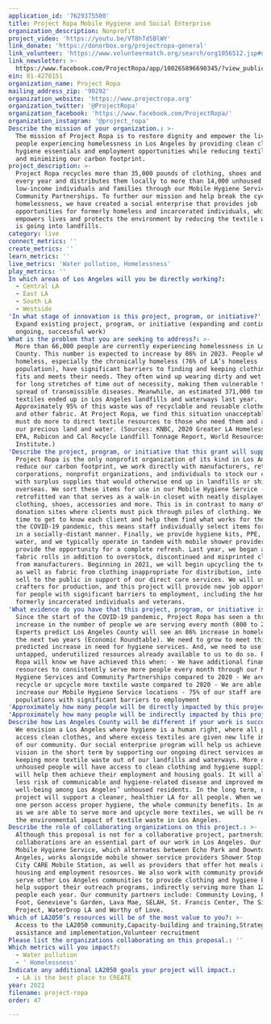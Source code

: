 ```yaml
---
application_id: '7629375508'
title: Project Ropa Mobile Hygiene and Social Enterprise
organization_description: Nonprofit
project_video: 'https://youtu.be/VT8hTd5BlWY'
link_donate: 'https://donorbox.org/projectropa-general'
link_volunteer: 'https://www.volunteermatch.org/search/org1056512.jsp#opportunities_tab'
link_newsletter: >-
  https://www.facebook.com/ProjectRopa/app/100265896690345/?view_public_for=575369089294621
ein: 81-4278151
organization_name: Project Ropa
mailing_address_zip: '90292'
organization_website: 'https://www.projectropa.org'
organization_twitter: '@ProjectRopa'
organization_facebook: 'https://www.facebook.com/ProjectRopa/'
organization_instagram: '@project_ropa'
Describe the mission of your organization.: >-
  The mission of Project Ropa is to restore dignity and empower the lives of
  people experiencing homelessness in Los Angeles by providing clean clothes,
  hygiene essentials and employment opportunities while reducing textile waste
  and minimizing our carbon footprint.
project_description: >-
  Project Ropa recycles more than 35,000 pounds of clothing, shoes and textiles
  every year and distributes them locally to more than 14,000 unhoused and
  low-income individuals and families through our Mobile Hygiene Services and
  Community Partnerships. To further our mission and help break the cycle of
  homelessness, we have created a social enterprise that provides job
  opportunities for formerly homeless and incarcerated individuals, which also
  empowers lives and protects the environment by reducing the textile waste that
  is going into landfills.
category: live
connect_metrics: ''
create_metrics: ''
learn_metrics: ''
live_metrics: 'Water pollution, Homelessness'
play_metrics: ''
In which areas of Los Angeles will you be directly working?:
  - Central LA
  - East LA
  - South LA
  - Westside
'In what stage of innovation is this project, program, or initiative?': >-
  Expand existing project, program, or initiative (expanding and continuing
  ongoing, successful work)
What is the problem that you are seeking to address?: >-
  More than 66,000 people are currently experiencing homelessness in Los Angeles
  County. This number is expected to increase by 86% in 2023. People who are
  homeless, especially the chronically homeless (76% of LA’s homeless
  population), have significant barriers to finding and keeping clothing that
  fits and meets their needs. They often wind up wearing dirty and wet clothes
  for long stretches of time out of necessity, making them vulnerable to the
  spread of transmissible diseases. Meanwhile, an estimated 371,000 tons
  textiles ended up in Los Angeles landfills and waterways last year.
  Approximately 95% of this waste was of recyclable and reusable clothes, shoes,
  and other fabric. At Project Ropa, we find this situation unacceptable. We
  must do more to direct textile resources to those who need them and away from
  our precious land and water. (Sources: KNBC, 2020 Greater LA Homeless Count,
  EPA, Rubicon and Cal Recycle Landfill Tonnage Report, World Resources
  Institute.)
'Describe the project, program, or initiative that this grant will support to address the problem identified.': >-
  Project Ropa is the only nonprofit organization of its kind in Los Angeles. To
  reduce our carbon footprint, we work directly with manufacturers, retailers,
  corporations, nonprofit organizations, and individuals to stock our closet
  with surplus supplies that would otherwise end up in landfills or shipped
  overseas. We sort these items for use in our Mobile Hygiene Service - a
  retrofitted van that serves as a walk-in closet with neatly displayed
  clothing, shoes, accessories and more. This is in contrast to many other
  donation sites where clients must pick through piles of clothing. We take the
  time to get to know each client and help them find what works for them. Due to
  the COVID-19 pandemic, this means staff individually select items for clients
  in a socially-distant manner. Finally, we provide hygiene kits, PPE, food, and
  water, and we typically operate in tandem with mobile shower providers to
  provide the opportunity for a complete refresh. Last year, we began accepting
  fabric rolls in addition to overstock, discontinued and misprinted clothing
  from manufacturers. Beginning in 2021, we will begin upcycling the textiles,
  as well as fabric from clothing inappropriate for distribution, into items to
  sell to the public in support of our direct care services. We will use local
  crafters for production, and this project will provide new job opportunities
  for people with significant barriers to employment, including the homeless,
  formerly incarcerated individuals and veterans.
'What evidence do you have that this project, program, or initiative is or will be successful, and how will you define and measure success?': >-
  Since the start of the COVID-19 pandemic, Project Ropa has seen a threefold
  increase in the number of people we are serving every month (800 to 2,500).
  Experts predict Los Angeles County will see an 86% increase in homelessness in
  the next two years (Economic Roundtable). We need to grow to meet this
  predicted increase in need for hygiene services. And, we need to use the
  untapped, underutilized resources already available to us to do so. Project
  Ropa will know we have achieved this when: - We have additional financial
  resources to consistently serve more people every month through our Mobile
  Hygiene Services and Community Partnerships compared to 2020 - We are able to
  recycle or upcycle more textile waste compared to 2020 - We are able to
  increase our Mobile Hygiene Service locations - 75% of our staff are from
  populations with significant barriers to employment
'Approximately how many people will be directly impacted by this project, program, or initiative?': '3000'
'Approximately how many people will be indirectly impacted by this project, program, or initiative?': '17500'
Describe how Los Angeles County will be different if your work is successful.: >-
  We envision a Los Angeles where hygiene is a human right, where all people can
  access clean clothes, and where excess textiles are given new life in support
  of our community. Our social enterprise program will help us achieve this
  vision in the short term by supporting our ongoing direct services and by
  keeping more textile waste out of our landfills and waterways. More of LA’s
  unhoused people will have access to clean clothing and hygiene supplies, which
  will help them achieve their employment and housing goals. It will also mean
  less risk of communicable and hygiene-related disease and improved mental
  well-being among Los Angeles’ unhoused residents. In the long term, our
  project will support a cleaner, healthier LA for all people. When we help even
  one person access proper hygiene, the whole community benefits. In addition,
  as we are able to serve more and upcycle more textiles, we will be reducing
  the environmental impact of textile waste in Los Angeles.
Describe the role of collaborating organizations on this project.: >-
  Although this proposal is not for a collaborative project, partnerships and
  collaborations are an essential part of our work in Los Angeles. Our weekly
  Mobile Hygiene Service, which alternates between Echo Park and Downtown Los
  Angeles, works alongside mobile shower service providers Shower Stop and LA
  City CARE Mobile Station, as well as providers that offer hot meals and
  housing and employment resources. We also work with community providers who
  serve other Los Angeles communities to provide clothing and hygiene kits to
  help support their outreach programs, indirectly serving more than 12,000
  people each year. Our community partners include: Community Loving, Food on
  Foot, Genevieve’s Garden, Lava Mae, SELAH, St. Francis Center, The Sidewalk
  Project, WaterDrop LA and Worthy of Love.
Which of LA2050’s resources will be of the most value to you?: >-
  Access to the LA2050 community,Capacity-building and training,Strategy
  assistance and implementation,Volunteer recruitment
Please list the organizations collaborating on this proposal.: ''
Which metrics will you impact?:
  - Water pollution
  - ' Homelessness'
Indicate any additional LA2050 goals your project will impact.:
  - LA is the best place to CREATE
year: 2021
filename: project-ropa
order: 47

---
```

